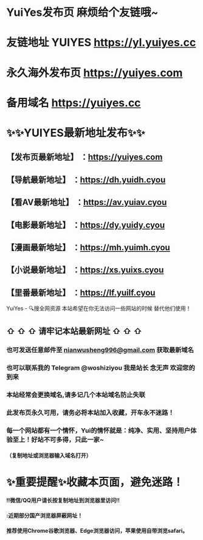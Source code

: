 # YuiYes发布页 麻烦给个友链哦~
# 友链地址  YUIYES https://yl.yuiyes.cc

# 永久海外发布页 https://yuiyes.com
# 备用域名 https://yuiyes.cc

# :sparkles::sparkles:YUIYES最新地址发布:sparkles::sparkles:

【发布页最新地址】 ：https://yuiyes.com
 ------
【导航最新地址】 ：https://dh.yuidh.cyou
 ------
【看AV最新地址】 ：https://av.yuiav.cyou
 ------
【电影最新地址】 ：https://dy.yuidy.cyou
 ------
【漫画最新地址】 ：https://mh.yuimh.cyou
 ------
【小说最新地址】 ：https://xs.yuixs.cyou
 ------
【里番最新地址】 ：https://lf.yuilf.cyou
 ------

YuiYes - 🔍搜全网资源  本站希望在你无法访问一些网站的时候  替代他们使用！


## ⇧ ⇧ ⇧ 请牢记本站最新网址 ⇧ ⇧ ⇧

### 也可发送任意邮件至 nianwusheng996@gmail.com 获取最新域名 
### 也可以联系我的 Telegram @woshiziyou  我是站长 念无声 欢迎您的到来
### 本站经常会更换域名,请多记几个本站域名防止失联

### 此发布页永久可用，请务必将本站加入收藏，开车永不迷路！
### 每一个网站都有一个情怀，Yui的情怀就是：纯净、实用、坚持用户体验至上！好站不可多得，只此一家~

#### （复制地址或浏览器输入域名打开）
# :sparkles:重要提醒:sparkles:收藏本页面，避免迷路！
#### ‼️微信/QQ用户请长按复制地址到浏览器里访问‼
#### :近期部分国产浏览器屏蔽网址！
#### 推荐使用Chrome谷歌浏览器、Edge浏览器访问，苹果使用自带浏览safari。
